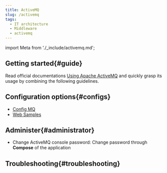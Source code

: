 ```yaml
---
title: ActiveMQ
slug: /activemq
tags:
  - IT architecture
  - Middleware
  - activemq
---
```


import Meta from './_include/activemq.md';

<Meta name="meta" />

## Getting started{#guide}

Read official documentations [Using Apache ActiveMQ](https://activemq.apache.org/using-activemq) and quickly grasp its usage by combining the following guidelines.  

## Configuration options{#configs}

- [Config MQ](http://activemq.apache.org/configuration.html)
- [Web Samples](https://activemq.apache.org/components/classic/documentation/web-samples)

## Administer{#administrator}

- Change ActiveMQ console password: Change password through **Compose** of the application

## Troubleshooting{#troubleshooting}